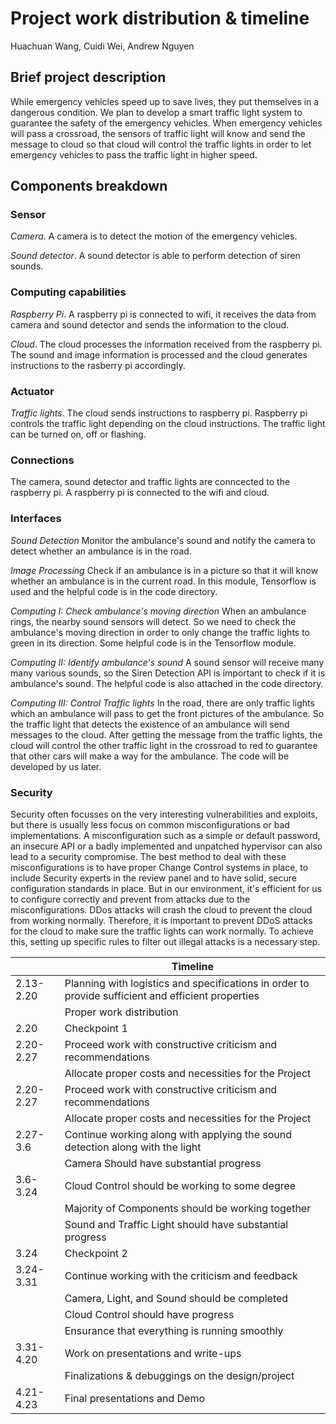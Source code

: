 # Project work distribution & timeline
Huachuan Wang, Cuidi Wei, Andrew Nguyen

## Brief project description
While emergency vehicles speed up to save lives, they put themselves in a dangerous condition. We plan to develop a smart traffic light system to guarantee the safety of the emergency vehicles. When emergency vehicles will pass a crossroad, the sensors of traffic light will know and send the message to cloud so that cloud will control the traffic lights in order to let emergency vehicles to pass the traffic light in higher speed.

## Components breakdown

### Sensor
*Camera*. A camera is to detect the motion of the emergency vehicles.

*Sound detector*. A sound detector is able to perform detection of siren sounds. 

### Computing capabilities
*Raspberry Pi*. A raspberry pi is connected to wifi, it receives the data from camera and sound detector and sends the information to the cloud. 

*Cloud*. The cloud processes the information received from the raspberry pi. The sound and image information is processed and the cloud generates instructions to the rasberry pi accordingly. 

### Actuator
*Traffic lights*. The cloud sends instructions to raspberry pi. Raspberry pi controls the traffic light depending on the cloud instructions. The traffic light can be turned on, off or flashing.

### Connections
The camera, sound detector and traffic lights are conncected to the raspberry pi. A raspberry pi is connected to the wifi and cloud.

### Interfaces
*Sound Detection*
Monitor the ambulance's sound and notify the camera to detect whether an ambulance is in the road.

*Image Processing*
Check if an ambulance is in a picture so that it will know whether an ambulance is in the current road. In this module, Tensorflow is used and the helpful code is in the code directory.

*Computing I: Check ambulance's moving direction*
When an ambulance rings, the nearby sound sensors will detect. So we need to check the ambulance's moving direction in order to only change the traffic lights to green in its direction. Some helpful code is in the Tensorflow module.

*Computing II: Identify ambulance's sound*
A sound sensor will receive many many various sounds, so the Siren Detection API is important to check if it is ambulance's sound. The helpful code is also attached in the code directory.

*Computing III: Control Traffic lights*
In the road, there are only traffic lights which an ambulance will pass to get the front pictures of the ambulance. So the traffic light that detects the existence of an ambulance will send messages to the cloud. After getting the message from the traffic lights, the cloud will control the other traffic light in the crossroad to red to guarantee that other cars will make a way for the ambulance. The code will be developed by us later.

### Security
Security often focusses on the very interesting vulnerabilities and exploits, but there is usually less focus on common misconfigurations or bad implementations. A misconfiguration such as a simple or default password, an insecure API or a badly implemented and unpatched hypervisor can also lead to a security compromise. The best method to deal with these misconfigurations is to have proper Change Control systems in place, to include Security experts in the review panel and to have solid, secure configuration standards in place. But in our environment, it's efficient for us to configure correctly and prevent from attacks due to the misconfigurations.
DDos attacks will crash the cloud to prevent the cloud from working normally. Therefore, it is important to prevent DDoS attacks for the cloud to make sure the traffic lights can work normally. To achieve this, setting up specific rules to filter out illegal attacks is a necessary step. 


|          | Timeline                                                    |
|----------|-------------------------------------------------------------|
|2.13-2.20 |Planning with logistics and specifications in order to provide sufficient and efficient properties |
|          |Proper work distribution                                     |
|2.20      |Checkpoint 1|
|2.20-2.27 |Proceed work with constructive criticism and recommendations|
||Allocate proper costs and necessities for the Project|
|2.20-2.27|Proceed work with constructive criticism and recommendations|
||Allocate proper costs and necessities for the Project|
|2.27-3.6|Continue working along with applying the sound detection along with the light|
||Camera Should have substantial progress|
|3.6-3.24|Cloud Control should be working to some degree|
||Majority of Components should be working together|
||Sound and Traffic Light should have substantial progress|
|3.24|Checkpoint 2|
|3.24-3.31|Continue working with the criticism and feedback|
||Camera, Light, and Sound should be completed|
||Cloud Control should have progress|
||Ensurance that everything is running smoothly|
|3.31-4.20|Work on presentations and write-ups|
||Finalizations & debuggings on the design/project|
|4.21-4.23|Final presentations and Demo|
